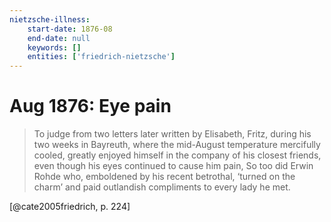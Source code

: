 ```yaml
---
nietzsche-illness:
    start-date: 1876-08
    end-date: null
    keywords: []
    entities: ['friedrich-nietzsche']
---
```


# Aug 1876: Eye pain

> To judge from two letters later written by Elisabeth, Fritz, during his two
> weeks in Bayreuth, where the mid-August temperature mercifully cooled,
> greatly enjoyed himself in the company of his closest friends, even though
> his eyes continued to cause him pain, So too did Erwin Rohde who, emboldened
> by his recent betrothal, ‘turned on the charm’ and paid outlandish
> compliments to every lady he met.

[@cate2005friedrich, p. 224]
